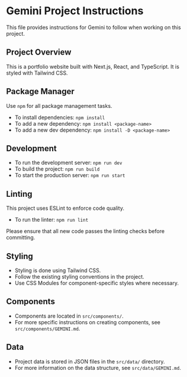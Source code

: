 # Gemini Project Instructions

This file provides instructions for Gemini to follow when working on this project.

## Project Overview

This is a portfolio website built with Next.js, React, and TypeScript. It is styled with Tailwind CSS.

## Package Manager

Use `npm` for all package management tasks.

- To install dependencies: `npm install`
- To add a new dependency: `npm install <package-name>`
- To add a new dev dependency: `npm install -D <package-name>`

## Development

- To run the development server: `npm run dev`
- To build the project: `npm run build`
- To start the production server: `npm run start`

## Linting

This project uses ESLint to enforce code quality.

- To run the linter: `npm run lint`

Please ensure that all new code passes the linting checks before committing.

## Styling

- Styling is done using Tailwind CSS.
- Follow the existing styling conventions in the project.
- Use CSS Modules for component-specific styles where necessary.

## Components

- Components are located in `src/components/`.
- For more specific instructions on creating components, see `src/components/GEMINI.md`.

## Data

- Project data is stored in JSON files in the `src/data/` directory.
- For more information on the data structure, see `src/data/GEMINI.md`.
